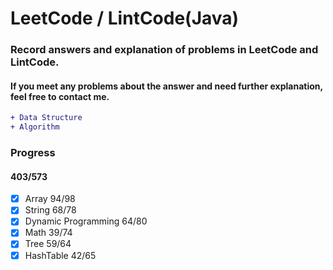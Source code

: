 LeetCode / LintCode(Java)
==========================
### Record answers and explanation of problems in LeetCode and LintCode.
#### If you meet any problems about the answer and need further explanation, feel free to contact me.
```diff
+ Data Structure
+ Algorithm
```
### Progress
#### 403/573
- [x] Array 94/98
- [x] String 68/78
- [x] Dynamic Programming 64/80
- [x] Math 39/74
- [x] Tree 59/64
- [x] HashTable 42/65

